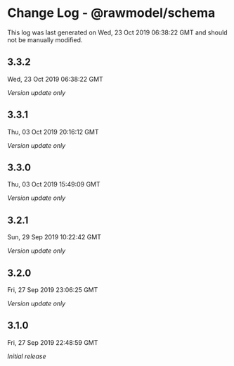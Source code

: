 # Change Log - @rawmodel/schema

This log was last generated on Wed, 23 Oct 2019 06:38:22 GMT and should not be manually modified.

## 3.3.2
Wed, 23 Oct 2019 06:38:22 GMT

*Version update only*

## 3.3.1
Thu, 03 Oct 2019 20:16:12 GMT

*Version update only*

## 3.3.0
Thu, 03 Oct 2019 15:49:09 GMT

*Version update only*

## 3.2.1
Sun, 29 Sep 2019 10:22:42 GMT

*Version update only*

## 3.2.0
Fri, 27 Sep 2019 23:06:25 GMT

*Version update only*

## 3.1.0
Fri, 27 Sep 2019 22:48:59 GMT

*Initial release*

